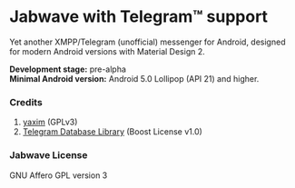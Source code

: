 # Jabwave with Telegram™ support

Yet another XMPP/Telegram (unofficial) messenger for Android, designed for modern Android versions with Material Design 2.

**Development stage:** pre-alpha\
**Minimal Android version:** Android 5.0 Lollipop (API 21) and higher.

### Credits
1. [yaxim](https://github.com/yaxim-org/yaxim) (GPLv3)
2. [Telegram Database Library](https://github.com/tdlib/td) (Boost License v1.0)

### Jabwave License
GNU Affero GPL version 3
